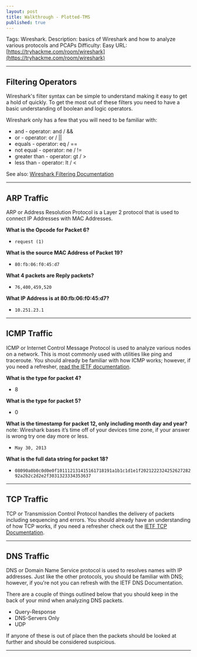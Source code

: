 ```yaml
---
layout: post
title: Walkthrough - Plotted-TMS
published: true
---
```


Tags: Wireshark.
Description: basics of Wireshark and how to analyze various protocols and PCAPs
Difficulty: Easy
URL: [https://tryhackme.com/room/wireshark](https://tryhackme.com/room/wireshark)

* * *

## Filtering Operators

Wireshark's filter syntax can be simple to understand making it easy to get a hold of quickly. To get the most out of these filters you need to have a basic understanding of boolean and logic operators.

Wireshark only has a few that you will need to be familiar with:

   - and - operator: and / &&
   - or - operator: or / ||
   - equals - operator: eq / ==
   - not equal - operator: ne / !=
   - greater than - operator: gt /  >
   - less than - operator: lt / <

See also: [Wireshark Filtering Documentation](https://www.wireshark.org/docs/wsug_html_chunked/ChWorkBuildDisplayFilterSection.html)

* * * 

## ARP Traffic

ARP or Address Resolution Protocol is a Layer 2 protocol that is used to connect IP Addresses with MAC Addresses. 

**What is the Opcode for Packet 6?**

- `request (1)`

**What is the source MAC Address of Packet 19?**

- `80:fb:06:f0:45:d7`

**What 4 packets are Reply packets?**

- `76,400,459,520`

**What IP Address is at 80:fb:06:f0:45:d7?**

- `10.251.23.1`

* * * 

## ICMP Traffic 

ICMP or Internet Control Message Protocol is used to analyze various nodes on a network. This is most commonly used with utilities like ping and traceroute. You should already be familiar with how ICMP works; however, if you need a refresher, [read the IETF documentation](https://tools.ietf.org/html/rfc792).

**What is the type for packet 4?**

- 8

**What is the type for packet 5?**

- 0

**What is the timestamp for packet 12, only including month day and year?**
note: Wireshark bases it’s time off of your devices time zone, if your answer is wrong try one day more or less. 

- `May 30, 2013`

**What is the full data string for packet 18?**

- `08090a0b0c0d0e0f101112131415161718191a1b1c1d1e1f202122232425262728292a2b2c2d2e2f3031323334353637`

* * * 

## TCP Traffic

TCP or Transmission Control Protocol handles the delivery of packets including sequencing and errors. You should already have an understanding of how TCP works, if you need a refresher check out the [IETF TCP Documentation](https://tools.ietf.org/html/rfc793).

* * * 

## DNS Traffic

DNS or Domain Name Service protocol is used to resolves names with IP addresses. Just like the other protocols, you should be familiar with DNS; however, if you're not you can refresh with the IETF DNS Documentation. 

There are a couple of things outlined below that you should keep in the back of your mind when analyzing DNS packets.

  -  Query-Response
  -  DNS-Servers Only
  -  UDP

If anyone of these is out of place then the packets should be looked at further and should be considered suspicious.

* * * 